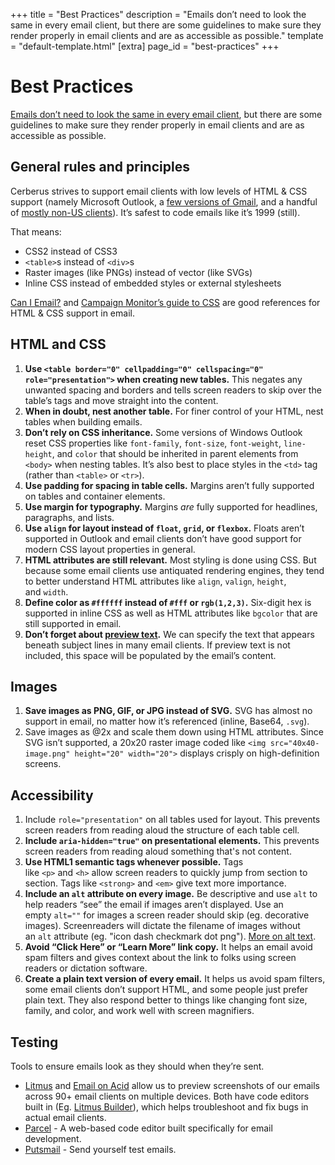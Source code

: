 +++
title = "Best Practices"
description = "Emails don’t need to look the same in every email client, but there are some guidelines to make sure they render properly in email clients and are as accessible as possible."
template = "default-template.html"
[extra]
page_id = "best-practices"
+++

# Best Practices

[Emails don’t need to look the same in every email client](http://doemailshavetolookthesameineveryclient.com/), but there are some guidelines to make sure they render properly in email clients and are as accessible as possible.

## General rules and principles

Cerberus strives to support email clients with low levels of HTML & CSS support (namely Microsoft Outlook, a [few versions of Gmail](https://emails.hteumeuleu.com/trying-to-make-sense-of-gmail-css-support-after-the-2016-update-53c15151063a), and a handful of [mostly non-US clients](https://emails.hteumeuleu.com/should-we-stop-inlining-styles-in-emails-8c3b64f0d407)). It’s safest to code emails like it’s 1999 (still).

That means:

- CSS2 instead of CSS3
- `<table>`s instead of `<div>`s
- Raster images (like PNGs) instead of vector (like SVGs)
- Inline CSS instead of embedded styles or external stylesheets

[Can I Email?](https://www.caniemail.com/) and [Campaign Monitor’s guide to CSS](https://www.campaignmonitor.com/css/) are good references for HTML & CSS support in email.

## HTML and CSS

1. **Use `<table border="0" cellpadding="0" cellspacing="0" role="presentation">` when creating new tables.** This negates any unwanted spacing and borders and tells screen readers to skip over the table’s tags and move straight into the content.
2. **When in doubt, nest another table.** For finer control of your HTML, nest tables when building emails.
3. **Don’t rely on CSS inheritance.** Some versions of Windows Outlook reset CSS properties like `font-family`, `font-size`, `font-weight`, `line-height`, and `color` that should be inherited in parent elements from `<body>` when nesting tables. It’s also best to place styles in the `<td>` tag (rather than `<table>` or `<tr>`).
4. **Use padding for spacing in table cells.** Margins aren’t fully supported on tables and container elements.
5. **Use margin for typography.** Margins *are* fully supported for headlines, paragraphs, and lists.
6. **Use `align` for layout instead of `float`, `grid`, or `flexbox`.** Floats aren’t supported in Outlook and email clients don’t have good support for modern CSS layout properties in general.
7. **HTML attributes are still relevant.** Most styling is done using CSS. But because some email clients use antiquated rendering engines, they tend to better understand HTML attributes like `align`, `valign`, `height`, and `width`.
8. **Define color as `#ffffff` instead of `#fff` or `rgb(1,2,3)`.** Six-digit hex is supported in inline CSS as well as HTML attributes like `bgcolor` that are still supported in email.
9. **Don’t forget about [preview text](https://stackoverflow.design/email/guidelines/faq#what-is-preview-text?).** We can specify the text that appears beneath subject lines in many email clients. If preview text is not included, this space will be populated by the email’s content.

## Images

1. **Save images as PNG, GIF, or JPG instead of SVG.** SVG has almost no support in email, no matter how it’s referenced (inline, Base64, `.svg`).
2. Save images as @2x and scale them down using HTML attributes. Since SVG isn’t supported, a 20x20 raster image coded like `<img src="40x40-image.png" height="20" width="20">` displays crisply on high-definition screens.

## Accessibility

1. Include `role="presentation"` on all tables used for layout. This prevents screen readers from reading aloud the structure of each table cell.
2. **Include `aria-hidden="true"` on presentational elements.** This prevents screen readers from reading aloud something that's not content.
3. **Use HTML1 semantic tags whenever possible.** Tags like `<p>` and `<h>` allow screen readers to quickly jump from section to section. Tags like `<strong>` and `<em>` give text more importance.
4. **Include an `alt` attribute on every image.** Be descriptive and use `alt` to help readers “see” the email if images aren’t displayed. Use an empty `alt=""` for images a screen reader should skip (eg. decorative images). Screenreaders will dictate the filename of images without an `alt` attribute (eg. "icon dash checkmark dot png"). [More on alt text](https://stackoverflow.design/content/examples/alt-text/).
5. **Avoid “Click Here” or “Learn More” link copy.** It helps an email avoid spam filters and gives context about the link to folks using screen readers or dictation software.
6. **Create a plain text version of every email.** It helps us avoid spam filters, some email clients don’t support HTML, and some people just prefer plain text. They also respond better to things like changing font size, family, and color, and work well with screen magnifiers.

## Testing

Tools to ensure emails look as they should when they’re sent.

- [Litmus](https://www.litmus.com/) and [Email on Acid](https://www.emailonacid.com/) allow us to preview screenshots of our emails across 90+ email clients on multiple devices. Both have code editors built in (Eg. [Litmus Builder](https://litmus.com/email-builder)), which helps troubleshoot and fix bugs in actual email clients.
- [Parcel](https://useparcel.com/) - A web-based code editor built specifically for email development.
- [Putsmail](https://putsmail.com/) - Send yourself test emails.
